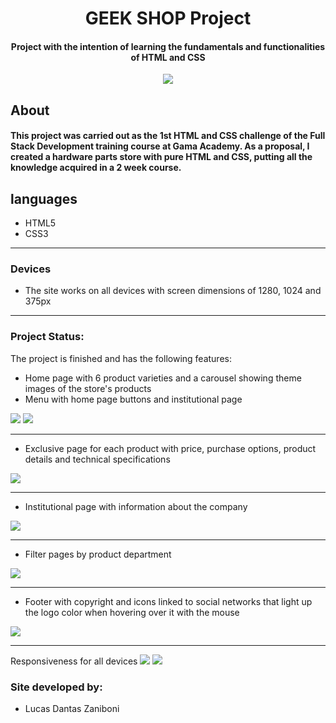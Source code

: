 <h1 align= center>GEEK SHOP Project</h1>

<h4 align= center>Project with the intention of learning the fundamentals and functionalities of HTML and CSS</h4>

<p align='center'>
<img src="https://img.shields.io/static/v1?label=Status&message=UP&color=orange&style=for-the-badge&logo=ghost"/>
</p>

About
-------------------

#### This project was carried out as the 1st HTML and CSS challenge of the Full Stack Development training course at Gama Academy. As a proposal, I created a hardware parts store with pure HTML and CSS, putting all the knowledge acquired in a 2 week course.

languages
-------------------
- HTML5
- CSS3

-------------------
### **Devices**
- The site works on all devices with screen dimensions of 1280, 1024 and 375px
-------------------
### **Project Status**:
The project is finished and has the following features:
 - Home page with 6 product varieties and a carousel showing theme images of the store's products
 -  Menu with home page buttons and institutional page
<img src="assets/readme-images/image1"/>
<img src="assets/readme-images/image2"/>

-------------------
 - Exclusive page for each product with price, purchase options, product details and technical specifications

<img src="assets/readme-images/image3"/>

-------------------
 - Institutional page with information about the company
<img src="assets/readme-images/image4"/>

-------------------
 - Filter pages by product department
<img src="assets/readme-images/image5"/>

-------------------
 - Footer with copyright and icons linked to social networks that light up the logo color when hovering over it with the mouse
<img src="assets/readme-images/image6"/>

-------------------
 Responsiveness for all devices
<img src="assets/readme-images/image7"/>
<img src="assets/readme-images/image8"/>

### **Site developed by:**
- Lucas Dantas Zaniboni